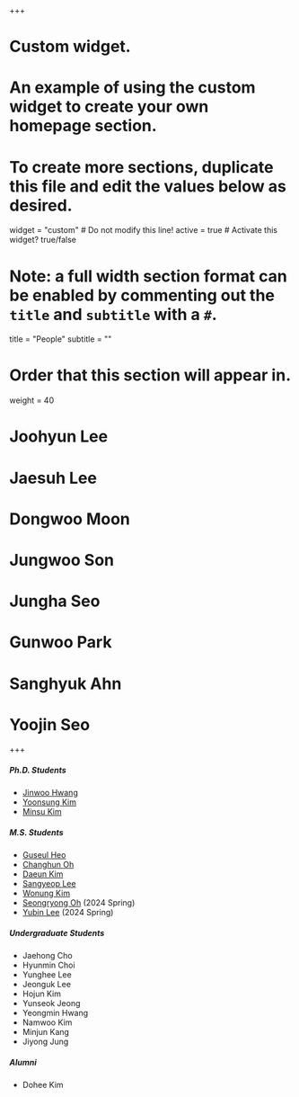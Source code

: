 +++
# Custom widget.
# An example of using the custom widget to create your own homepage section.
# To create more sections, duplicate this file and edit the values below as desired.
widget = "custom"  # Do not modify this line!
active = true  # Activate this widget? true/false

# Note: a full width section format can be enabled by commenting out the `title` and `subtitle` with a `#`.
title = "People"
subtitle = ""

# Order that this section will appear in.
weight = 40

# Joohyun Lee
# Jaesuh Lee
# Dongwoo Moon
# Jungwoo Son
# Jungha Seo
# Gunwoo Park
# Sanghyuk Ahn
# Yoojin Seo

+++

#####	Ph.D. Students	
-	<a href="https://jinuhwang.github.io/">Jinwoo Hwang</a> 
-	<a href="https://yoonsung-kim.github.io/">Yoonsung Kim</a> 
-	<a href="https://kms040411.github.io/">Minsu Kim</a> 

#####	M.S. Students	
-	<a href="https://sites.google.com/view/guseul-heo/">Guseul Heo</a>
-	<a href="https://milchstra3e.github.io">Changhun Oh</a>
- 	<a href="https://kimdaeun00.github.io">Daeun Kim</a>
-	<a href="https://sangyeop-lee.github.io">Sangyeop Lee</a>
-   <a href="https://waneon.me/">Wonung Kim</a>
-	<a href="https://seongryong0726.github.io/">Seongryong Oh</a> (2024 Spring)
-	<a href="http://yblee.site/">Yubin Lee</a> (2024 Spring)

##### Undergraduate Students
- 	Jaehong Cho
- 	Hyunmin Choi
-	Yunghee Lee
-	Jeonguk Lee
-	Hojun Kim
-   Yunseok Jeong
-   Yeongmin Hwang
-   Namwoo Kim
-   Minjun Kang
-    Jiyong Jung

##### Alumni
-	Dohee Kim	


